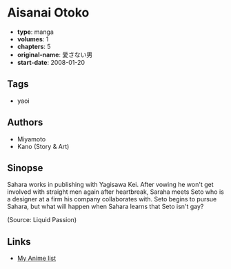 # Aisanai Otoko

-   **type**: manga
-   **volumes**: 1
-   **chapters**: 5
-   **original-name**: 愛さない男
-   **start-date**: 2008-01-20

## Tags

-   yaoi

## Authors

-   Miyamoto
-   Kano (Story & Art)

## Sinopse

Sahara works in publishing with Yagisawa Kei. After vowing he won't get involved with straight men again after heartbreak, Saraha meets Seto who is a designer at a firm his company collaborates with. Seto begins to pursue Sahara, but what will happen when Sahara learns that Seto isn't gay?

(Source: Liquid Passion)

## Links

-   [My Anime list](https://myanimelist.net/manga/5276/Aisanai_Otoko)
